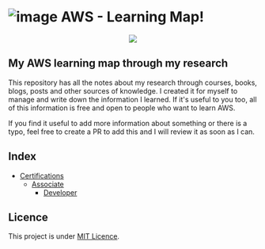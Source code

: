 # ![image](https://user-images.githubusercontent.com/19806540/201233210-5f1cd5b2-d7f0-479c-8a8b-55f9a480dc8a.png) AWS - Learning Map!

<p align="center">

<img src="https://user-images.githubusercontent.com/19806540/201232255-66dc1e34-5042-48e1-b39d-bfdd41bfaebd.png">
</center>
</p>

## My AWS learning map through my research

This repository has all the notes about my research through courses, books, blogs, posts and other sources of knowledge. I created it for myself to manage and write down the information I learned. If it's useful to you too, all of this information is free and open to people who want to learn AWS. 

If you find it useful to add more information about something or there is a typo, feel free to create a PR to add this and I will review it as soon as I can.

##  Index

  - [Certifications](https://github.com/ralcorta/aws-lerning/tree/main/certifications)
    - [Associate](https://github.com/ralcorta/aws-lerning/tree/main/certifications/associate)
      - [Developer](https://github.com/ralcorta/aws-lerning/blob/main/certifications/associate/developer)


## Licence

This project is under [MIT Licence](LICENSE).